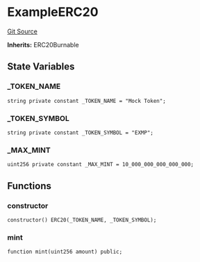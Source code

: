 # ExampleERC20
[Git Source](https://github.com/ava-labs/teleporter/blob/4e46f28c075e9bfc858fb8bbe266f5b4cb45a0be/src/Mocks/ExampleERC20.sol)

**Inherits:**
ERC20Burnable


## State Variables
### _TOKEN_NAME

```solidity
string private constant _TOKEN_NAME = "Mock Token";
```


### _TOKEN_SYMBOL

```solidity
string private constant _TOKEN_SYMBOL = "EXMP";
```


### _MAX_MINT

```solidity
uint256 private constant _MAX_MINT = 10_000_000_000_000_000;
```


## Functions
### constructor


```solidity
constructor() ERC20(_TOKEN_NAME, _TOKEN_SYMBOL);
```

### mint


```solidity
function mint(uint256 amount) public;
```

